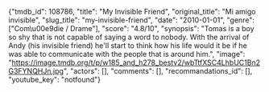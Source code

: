 {"tmdb_id": 108786, "title": "My Invisible Friend", "original_title": "Mi amigo invisible", "slug_title": "my-invisible-friend", "date": "2010-01-01", "genre": ["Com\u00e9die / Drame"], "score": "4.8/10", "synopsis": "Tomas is a boy so shy that is not capable of saying a word to nobody. With the arrival of Andy (his invisible friend) he'll start to think how his life would it be if he was able to communicate with the people that is around him.", "image": "https://image.tmdb.org/t/p/w185_and_h278_bestv2/wbTtfXSC4LhbUC1Bn2G3FYNQHJn.jpg", "actors": [], "comments": [], "recommandations_id": [], "youtube_key": "notfound"}